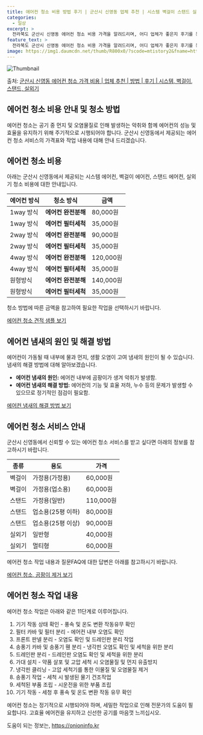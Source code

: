 ```yaml
---
title: 에어컨 청소 비용 방법 후기 | 군산시 신영동 업체 추천 | 시스템 벽걸이 스탠드 실외기
categories:
  - 일상
excerpt: >
  전라북도 군산시 신영동 에어컨 청소 비용 가격을 알려드리며, 어디 업체가 좋은지 후기를 통해 알아보겠습니다. 현재 글에서는 시스템, 벽걸이, 스탠드, 실외기 각각에 대해 청소 비용이 나와 있으니 참고하시면 되겠습니다. 에어컨 분해 청소 방법 보기 👈 클릭셀프 에어컨 청소 방법 보기👈 클릭군산시 신영동 에어컨 청소 비용시스템에어컨 방식클리닝방식금액1way 방식에어컨 완전분해80,000원1way 방식에어컨 필터세척35,000원2way 방식에어컨 완전분해90,000원2way 방식에어컨 필터세척35,000원4way 방식에어컨 완전분해120,000원4way 방식에어컨 필터세척35,000원원형방식에어컨 완전분해140,000원원형방식에어컨 필터세척35,000원에어컨 청소 견적 샘플 보기 👈 클릭에어컨 냄새의 원인에어..
feature_text: >
  전라북도 군산시 신영동 에어컨 청소 비용 가격을 알려드리며, 어디 업체가 좋은지 후기를 통해 알아보겠습니다. 현재 글에서는 시스템, 벽걸이, 스탠드, 실외기 각각에 대해 청소 비용이 나와 있으니 참고하시면 되겠습니다. 에어컨 분해 청소 방법 보기 👈 클릭셀프 에어컨 청소 방법 보기👈 클릭군산시 신영동 에어컨 청소 비용시스템에어컨 방식클리닝방식금액1way 방식에어컨 완전분해80,000원1way 방식에어컨 필터세척35,000원2way 방식에어컨 완전분해90,000원2way 방식에어컨 필터세척35,000원4way 방식에어컨 완전분해120,000원4way 방식에어컨 필터세척35,000원원형방식에어컨 완전분해140,000원원형방식에어컨 필터세척35,000원에어컨 청소 견적 샘플 보기 👈 클릭에어컨 냄새의 원인에어..
image: https://img1.daumcdn.net/thumb/R800x0/?scode=mtistory2&fname=https%3A%2F%2Fblog.kakaocdn.net%2Fdn%2FbaQIYr%2FbtsHx7PQqNR%2F1TMiCI1wULOcvkV6PW4cY0%2Fimg.webp
---
```


![Thumbnail](https://img1.daumcdn.net/thumb/R800x0/?scode=mtistory2&fname=https%3A%2F%2Fblog.kakaocdn.net%2Fdn%2FbaQIYr%2FbtsHx7PQqNR%2F1TMiCI1wULOcvkV6PW4cY0%2Fimg.webp)

<p>출처: <a href="https://onioninfo.kr/entry/%EA%B5%B0%EC%82%B0%EC%8B%9C-%EC%8B%A0%EC%98%81%EB%8F%99-%EC%97%90%EC%96%B4%EC%BB%A8-%EC%B2%AD%EC%86%8C-%EA%B0%80%EA%B2%A9-%EB%B9%84%EC%9A%A9-%EC%97%85%EC%B2%B4-%EC%B6%94%EC%B2%9C-%EB%B0%A9%EB%B2%95-%ED%9B%84%EA%B8%B0-%EC%8B%9C%EC%8A%A4%ED%85%9C-%EB%B2%BD%EA%B1%B8%EC%9D%B4-%EC%8A%A4%ED%83%A0%EB%93%9C-%EC%8B%A4%EC%99%B8%EA%B8%B0" rel="dofollow">군산시 신영동 에어컨 청소 가격 비용 | 업체 추천 | 방법 | 후기 | 시스템, 벽걸이, 스탠드, 실외기</a> </p>

## 에어컨 청소 비용 안내 및 청소 방법

에어컨 청소는 공기 중 먼지 및 오염물질로 인해 발생하는 악취와 함께 에어컨의 성능 및 효율을 유지하기 위해 주기적으로 시행되어야 합니다.
군산시 신영동에서 제공되는 에어컨 청소 서비스의 가격표와 작업 내용에 대해 안내 드리겠습니다.

## 에어컨 청소 비용

아래는 군산시 신영동에서 제공되는 시스템 에어컨, 벽걸이 에어컨, 스탠드 에어컨, 실외기 청소 비용에 대한 안내입니다.

에어컨 방식 | 청소 방식 | 금액  
---|---|---  
1way 방식 | **에어컨 완전분해** | 80,000원  
1way 방식 | **에어컨 필터세척** | 35,000원  
2way 방식 | **에어컨 완전분해** | 90,000원  
2way 방식 | **에어컨 필터세척** | 35,000원  
4way 방식 | **에어컨 완전분해** | 120,000원  
4way 방식 | **에어컨 필터세척** | 35,000원  
원형방식 | **에어컨 완전분해** | 140,000원  
원형방식 | **에어컨 필터세척** | 35,000원  
  
청소 방법에 따른 금액을 참고하여 필요한 작업을 선택하시기 바랍니다.

[에어컨 청소 견적 샘플 보기](https://onioninfo.kr/entry/%EA%B5%B0%EC%82%B0%EC%8B%9C-%EC%8B%A0%EC%98%81%EB%8F%99-%EC%97%90%EC%96%B4%EC%BB%A8-%EC%B2%AD%EC%86%8C-%EA%B0%80%EA%B2%A9-%EB%B9%84%EC%9A%A9-%EC%97%85%EC%B2%B4-%EC%B6%94%EC%B2%9C-%EB%B0%A9%EB%B2%95-%ED%9B%84%EA%B8%B0-%EC%8B%9C%EC%8A%A4%ED%85%9C-%EB%B2%BD%EA%B1%B8%EC%9D%B4-%EC%8A%A4%ED%83%A0%EB%93%9C-%EC%8B%A4%EC%99%B8%EA%B8%B0)

## 에어컨 냄새의 원인 및 해결 방법

에어컨이 가동될 때 내부에 물과 먼지, 생활 오염이 고여 냄새의 원인이 될 수 있습니다. 냄새의 해결 방법에 대해 알아보겠습니다.

  * **에어컨 냄새의 원인:** 에어컨 내부에 곰팡이가 생겨 악취가 발생함.
  * **에어컨 냄새의 해결 방법:** 에어컨의 기능 및 효율 저하, 누수 등의 문제가 발생할 수 있으므로 정기적인 점검이 필요함.

[에어컨 냄새의 해결 방법 보기](https://onioninfo.kr/entry/%EA%B5%B0%EC%82%B0%EC%8B%9C-%EC%8B%A0%EC%98%81%EB%8F%99-%EC%97%90%EC%96%B4%EC%BB%A8-%EC%B2%AD%EC%86%8C-%EA%B0%80%EA%B2%A9-%EB%B9%84%EC%9A%A9-%EC%97%85%EC%B2%B4-%EC%B6%94%EC%B2%9C-%EB%B0%A9%EB%B2%95-%ED%9B%84%EA%B8%B0-%EC%8B%9C%EC%8A%A4%ED%85%9C-%EB%B2%BD%EA%B1%B8%EC%9D%B4-%EC%8A%A4%ED%83%A0%EB%93%9C-%EC%8B%A4%EC%99%B8%EA%B8%B0)

## 에어컨 청소 서비스 안내

군산시 신영동에서 신뢰할 수 있는 에어컨 청소 서비스를 받고 싶다면 아래의 정보를 참고하시기 바랍니다.

종류 | 용도 | 가격  
---|---|---  
벽걸이 | 가정용(가정용) | 60,000원  
벽걸이 | 가정용(업소용) | 60,000원  
스탠드 | 가정용(일반) | 110,000원  
스탠드 | 업소용(25평 이하) | 80,000원  
스탠드 | 업소용(25평 이상) | 90,000원  
실외기 | 일반형 | 40,000원  
실외기 | 멀티형 | 60,000원  
  
에어컨 청소 작업 내용과 질문FAQ에 대한 답변은 아래를 참고하시기 바랍니다.

[에어컨 청소, 곰팡이 제거 보기](https://onioninfo.kr/entry/%EA%B5%B0%EC%82%B0%EC%8B%9C-%EC%8B%A0%EC%98%81%EB%8F%99-%EC%97%90%EC%96%B4%EC%BB%A8-%EC%B2%AD%EC%86%8C-%EA%B0%80%EA%B2%A9-%EB%B9%84%EC%9A%A9-%EC%97%85%EC%B2%B4-%EC%B6%94%EC%B2%9C-%EB%B0%A9%EB%B2%95-%ED%9B%84%EA%B8%B0-%EC%8B%9C%EC%8A%A4%ED%85%9C-%EB%B2%BD%EA%B1%B8%EC%9D%B4-%EC%8A%A4%ED%83%A0%EB%93%9C-%EC%8B%A4%EC%99%B8%EA%B8%B0)

## 에어컨 청소 작업 내용

에어컨 청소 작업은 아래와 같은 11단계로 이루어집니다.

  1. 기기 작동 상태 확인 - 풍속 및 온도 변환 작동유무 확인
  2. 필터 카바 및 필터 분리 - 에어컨 내부 오염도 확인
  3. 프론트 판넬 분리 - 오염도 확인 및 드레인판 분리 작업
  4. 송풍기 카바 및 송풍기 휀 분리 - 냉각핀 오염도 확인 및 세척을 위한 분리
  5. 드레인판 분리 - 드레인판 오염도 확인 및 세척을 위한 분리
  6. 가대 설치 - 약품 살포 및 고압 세척 시 오염물질 및 먼지 유출방지
  7. 냉각핀 클리닝 - 고압 세척기를 통한 이물질 및 오염물질 제거
  8. 송풍기 작업 - 세척 시 발생된 물기 건조작업
  9. 세척된 부품 조립 - 시운전을 위한 부품 조립
  10. 기기 작동 - 세청 후 풍속 및 온도 변환 작동 유무 확인

에어컨 청소는 정기적으로 시행되어야 하며, 세밀한 작업으로 인해 전문가의 도움이 필요합니다. 고효율 에어컨을 유지하고 신선한 공기를 마음껏
느끼십시오.

 

도움이 되는 정보는, <a href="https://onioninfo.kr" rel="dofollow">https://onioninfo.kr</a>


